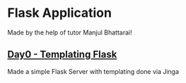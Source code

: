 # Flask Application
Made by the help of tutor Manjul Bhattarai!

## [Day0 - Templating Flask](./Day0TemplatingFlask/)
Made a simple Flask Server with templating done via Jinga 